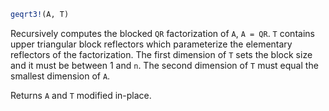 ```julia
geqrt3!(A, T)
```

Recursively computes the blocked `QR` factorization of `A`, `A = QR`. `T` contains upper triangular block reflectors which parameterize the elementary reflectors of the factorization.  The first dimension of `T` sets the block size and it must be between 1 and `n`. The second dimension of `T` must equal the smallest dimension of `A`.

Returns `A` and `T` modified in-place.
